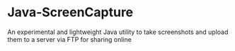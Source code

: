 # Java-ScreenCapture
An experimental and lightweight Java utility to take screenshots and upload them to a server via FTP for sharing online
